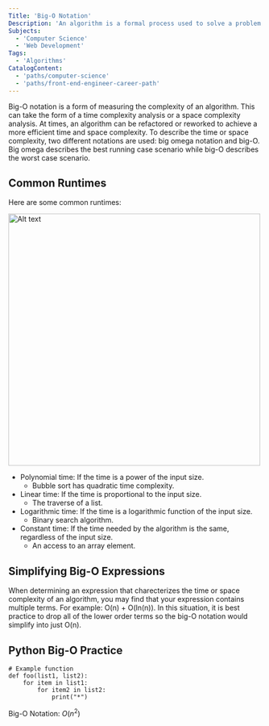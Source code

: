```yaml
---
Title: 'Big-O Notation'
Description: 'An algorithm is a formal process used to solve a problem. To compare two algorithms, it is necessary to develop tools to evaluate algorithmic efficiency. This comparison is very important since while many algorithms might function in the same way, they may also consume a differing amount of resources. It is often best practice to limit the footprint of the algorithms that are developed and to do that, Big-O notation is to be used. '
Subjects:
  - 'Computer Science'
  - 'Web Development'
Tags:
  - 'Algorithms'
CatalogContent:
  - 'paths/computer-science'
  - 'paths/front-end-engineer-career-path'
---
```


Big-O notation is a form of measuring the complexity of an algorithm. This can take the form of a time complexity analysis or a space complexity analysis. At times, an algorithm can be refactored or reworked to achieve a more efficient time and space complexity. To describe the time or space complexity, two different notations are used: big omega notation and big-O. Big omega describes the best running case scenario while big-O describes the worst case scenario. 

## Common Runtimes

Here are some common runtimes:

<img title="a title" alt="Alt text" src="https://raw.githubusercontent.com/Codecademy/docs/main/media/Big-O_Graph.png" width="500"/>


- Polynomial time: If the time is a power of the input size.
  - Bubble sort has quadratic time complexity.
- Linear time: If the time is proportional to the input size.
  - The traverse of a list.
- Logarithmic time: If the time is a logarithmic function of the input size.
  - Binary search algorithm.
- Constant time: If the time needed by the algorithm is the same, regardless of the input size.
  - An access to an array element.

## Simplifying Big-O Expressions

When determining an expression that charecterizes the time or space complexity of an algorithm, you may find that your expression contains multiple terms. For example: O(n) + O(ln(n)). In this situation, it is best practice to drop all of the lower order terms so the big-O notation would simplify into just O(n).

## Python Big-O Practice

```
# Example function
def foo(list1, list2):
    for item in list1:
        for item2 in list2:
            print("*")
```

Big-O Notation: $O(n^{2})$
